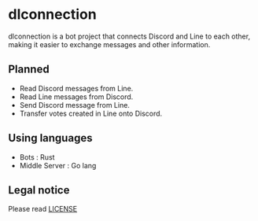 # dlconnection
dlconnection is a bot project that connects Discord and Line to each other, making it easier to exchange messages and other information.

## Planned
 - Read Discord messages from Line.
 - Read Line messages from Discord.
 - Send Discord message from Line.
 - Transfer votes created in Line onto Discord.

## Using languages
 - Bots : Rust
 - Middle Server : Go lang

## Legal notice
Please read <a href="https://github.com/gramme-linkcom/dlconnection/blob/main/LICENSE">LICENSE</a>
